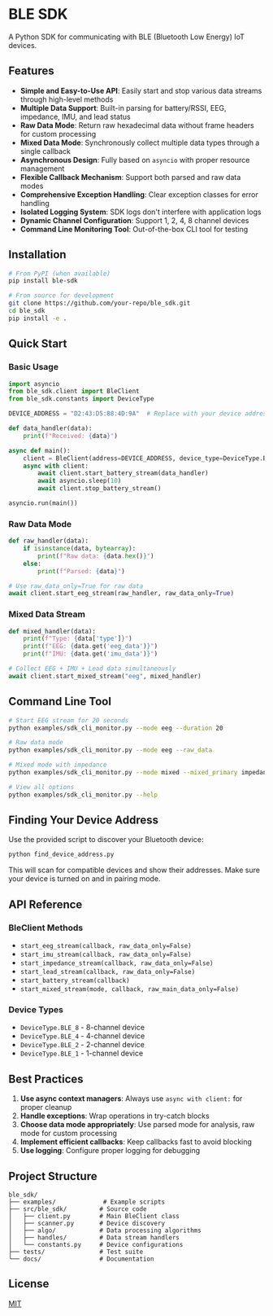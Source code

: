 # BLE SDK

A Python SDK for communicating with BLE (Bluetooth Low Energy) IoT devices.

## Features

- **Simple and Easy-to-Use API**: Easily start and stop various data streams through high-level methods
- **Multiple Data Support**: Built-in parsing for battery/RSSI, EEG, impedance, IMU, and lead status
- **Raw Data Mode**: Return raw hexadecimal data without frame headers for custom processing
- **Mixed Data Mode**: Synchronously collect multiple data types through a single callback
- **Asynchronous Design**: Fully based on `asyncio` with proper resource management
- **Flexible Callback Mechanism**: Support both parsed and raw data modes
- **Comprehensive Exception Handling**: Clear exception classes for error handling
- **Isolated Logging System**: SDK logs don't interfere with application logs
- **Dynamic Channel Configuration**: Support 1, 2, 4, 8 channel devices
- **Command Line Monitoring Tool**: Out-of-the-box CLI tool for testing

## Installation

```bash
# From PyPI (when available)
pip install ble-sdk

# From source for development
git clone https://github.com/your-repo/ble_sdk.git
cd ble_sdk
pip install -e .
```

## Quick Start

### Basic Usage

```python
import asyncio
from ble_sdk.client import BleClient
from ble_sdk.constants import DeviceType

DEVICE_ADDRESS = "D2:43:D5:88:4D:9A"  # Replace with your device address

def data_handler(data):
    print(f"Received: {data}")

async def main():
    client = BleClient(address=DEVICE_ADDRESS, device_type=DeviceType.BLE_8)
    async with client:
        await client.start_battery_stream(data_handler)
        await asyncio.sleep(10)
        await client.stop_battery_stream()

asyncio.run(main())
```

### Raw Data Mode

```python
def raw_handler(data):
    if isinstance(data, bytearray):
        print(f"Raw data: {data.hex()}")
    else:
        print(f"Parsed: {data}")

# Use raw_data_only=True for raw data
await client.start_eeg_stream(raw_handler, raw_data_only=True)
```

### Mixed Data Stream

```python
def mixed_handler(data):
    print(f"Type: {data['type']}")
    print(f"EEG: {data.get('eeg_data')}")
    print(f"IMU: {data.get('imu_data')}")

# Collect EEG + IMU + Lead data simultaneously
await client.start_mixed_stream("eeg", mixed_handler)
```

## Command Line Tool

```bash
# Start EEG stream for 20 seconds
python examples/sdk_cli_monitor.py --mode eeg --duration 20

# Raw data mode
python examples/sdk_cli_monitor.py --mode eeg --raw_data

# Mixed mode with impedance
python examples/sdk_cli_monitor.py --mode mixed --mixed_primary impedance

# View all options
python examples/sdk_cli_monitor.py --help
```

## Finding Your Device Address

Use the provided script to discover your Bluetooth device:

```bash
python find_device_address.py
```

This will scan for compatible devices and show their addresses. Make sure your device is turned on and in pairing mode.

## API Reference

### BleClient Methods

- `start_eeg_stream(callback, raw_data_only=False)`
- `start_imu_stream(callback, raw_data_only=False)`
- `start_impedance_stream(callback, raw_data_only=False)`
- `start_lead_stream(callback, raw_data_only=False)`
- `start_battery_stream(callback)`
- `start_mixed_stream(mode, callback, raw_main_data_only=False)`

### Device Types

- `DeviceType.BLE_8` - 8-channel device
- `DeviceType.BLE_4` - 4-channel device  
- `DeviceType.BLE_2` - 2-channel device
- `DeviceType.BLE_1` - 1-channel device

## Best Practices

1. **Use async context managers**: Always use `async with client:` for proper cleanup
2. **Handle exceptions**: Wrap operations in try-catch blocks
3. **Choose data mode appropriately**: Use parsed mode for analysis, raw mode for custom processing
4. **Implement efficient callbacks**: Keep callbacks fast to avoid blocking
5. **Use logging**: Configure proper logging for debugging

## Project Structure

```
ble_sdk/
├── examples/             # Example scripts
├── src/ble_sdk/         # Source code
│   ├── client.py        # Main BleClient class
│   ├── scanner.py       # Device discovery
│   ├── algo/            # Data processing algorithms
│   ├── handles/         # Data stream handlers
│   └── constants.py     # Device configurations
├── tests/               # Test suite
└── docs/                # Documentation
```

## License

[MIT](LICENSE)
